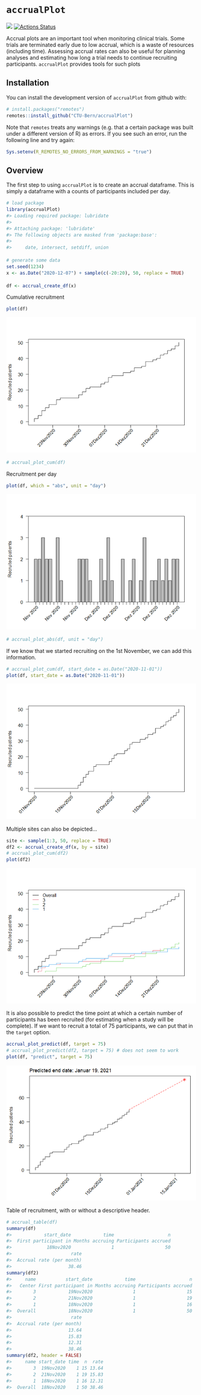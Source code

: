 
<!-- README.md is generated from README.Rmd. Please edit that file -->

# `accrualPlot`

<!-- [![](https://www.r-pkg.org/badges/version/accrualPlot?color=green)](https://cran.r-project.org/package=accrualPlot)  -->

[![](https://img.shields.io/badge/dev%20version-0.3.2-blue.svg)](https://github.com/CTU-Bern/accrualPlot)
[![Actions
Status](https://github.com/CTU-Bern/accrualPlot/workflows/R-CMD-check/badge.svg)](https://github.com/CTU-Bern/accrualPlot/actions)
<!-- ![travis](https://travis-ci.com/CTU-Bern/presize.svg?branch=master) -->
<!-- [![AppVeyor Build Status](https://ci.appveyor.com/api/projects/status/github/CTU-Bern/presize?branch=master&svg=true)](https://ci.appveyor.com/project/CTU-Bern/presize) -->
<!-- [![codecov](https://codecov.io/github/CTU-Bern/accrualPlot/branch/master/graphs/badge.svg)](https://codecov.io/github/CTU-Bern/accrualPlot) -->

Accrual plots are an important tool when monitoring clinical trials.
Some trials are terminated early due to low accrual, which is a waste of
resources (including time). Assessing accrual rates can also be useful
for planning analyses and estimating how long a trial needs to continue
recruiting participants. `accrualPlot` provides tools for such plots

## Installation

<!-- `accrualPlot` can be installed from CRAN in the usual manner: -->

You can install the development version of `accrualPlot` from github
with:

``` r
# install.packages("remotes")
remotes::install_github("CTU-Bern/accrualPlot")
```

Note that `remotes` treats any warnings (e.g. that a certain package was
built under a different version of R) as errors. If you see such an
error, run the following line and try again:

``` r
Sys.setenv(R_REMOTES_NO_ERRORS_FROM_WARNINGS = "true")
```

## Overview

The first step to using `accrualPlot` is to create an accrual dataframe.
This is simply a dataframe with a counts of participants included per
day.

``` r
# load package
library(accrualPlot)
#> Loading required package: lubridate
#> 
#> Attaching package: 'lubridate'
#> The following objects are masked from 'package:base':
#> 
#>     date, intersect, setdiff, union

# generate some data
set.seed(1234)
x <- as.Date("2020-12-07") + sample(c(-20:20), 50, replace = TRUE)

df <- accrual_create_df(x)
```

Cumulative recruitment

``` r
plot(df)
```

![](man/figures/README-unnamed-chunk-3-1.png)<!-- -->

``` r
# accrual_plot_cum(df)
```

Recruitment per day

``` r
plot(df, which = "abs", unit = "day")
```

![](man/figures/README-unnamed-chunk-4-1.png)<!-- -->

``` r
# accrual_plot_abs(df, unit = "day")
```

If we know that we started recruiting on the 1st November, we can add
this information.

``` r
# accrual_plot_cum(df, start_date = as.Date("2020-11-01"))
plot(df, start_date = as.Date("2020-11-01"))
```

![](man/figures/README-unnamed-chunk-5-1.png)<!-- -->

Multiple sites can also be depicted…

``` r
site <- sample(1:3, 50, replace = TRUE)
df2 <- accrual_create_df(x, by = site)
# accrual_plot_cum(df2)
plot(df2)
```

![](man/figures/README-unnamed-chunk-6-1.png)<!-- -->

It is also possible to predict the time point at which a certain number
of participants has been recruited (for estimating when a study will be
complete). If we want to recruit a total of 75 participants, we can put
that in the `target` option.

``` r
accrual_plot_predict(df, target = 75)
# accrual_plot_predict(df2, target = 75) # does not seem to work
plot(df, "predict", target = 75)
```

![](man/figures/README-unnamed-chunk-7-1.png)<!-- -->

Table of recruitment, with or without a descriptive header.

``` r
# accrual_table(df) 
summary(df) 
#>            start_date            time                    n
#>  First participant in Months accruing Participants accrued
#>             18Nov2020               1                   50
#>                      rate
#>  Accrual rate (per month)
#>                     38.46
summary(df2) 
#>     name           start_date            time                    n
#>   Center First participant in Months accruing Participants accrued
#>        3            19Nov2020               1                   15
#>        2            21Nov2020               1                   19
#>        1            18Nov2020               1                   16
#>  Overall            18Nov2020               1                   50
#>                      rate
#>  Accrual rate (per month)
#>                     13.64
#>                     15.83
#>                     12.31
#>                     38.46
summary(df2, header = FALSE) 
#>     name start_date time  n  rate
#>        3  19Nov2020    1 15 13.64
#>        2  21Nov2020    1 19 15.83
#>        1  18Nov2020    1 16 12.31
#>  Overall  18Nov2020    1 50 38.46
```
